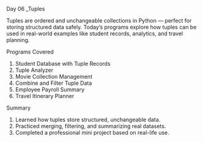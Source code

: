 Day 06 _Tuples 


Tuples are ordered and unchangeable collections in Python — perfect for storing structured data safely.
Today’s programs explore how tuples can be used in real-world examples like student records, analytics, and travel planning.


 Programs Covered

1. Student Database with Tuple Records
2. Tuple Analyzer
3. Movie Collection Management
4. Combine and Filter Tuple Data
5. Employee Payroll Summary
6. Travel Itinerary Planner

Summary

1. Learned how tuples store structured, unchangeable data.
2. Practiced merging, filtering, and summarizing real datasets.
3. Completed a professional mini project based on real-life use.
